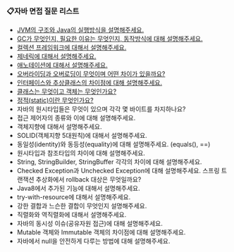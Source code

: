 ### 📋자바 면접 질문 리스트

- [JVM의 구조와 Java의 실행방식을 설명해주세요.](https://github.com/corrvax/ComputerScienceStudy/blob/main/java/JVM%20%EA%B5%AC%EC%A1%B0%EC%99%80%20Java%20%EC%8B%A4%ED%96%89%EA%B3%BC%EC%A0%95.md)
- [GC가 무엇인지, 필요한 이유는 무엇인지, 동작방식에 대해 설명해주세요.]()
- [컬렉션 프레임워크에 대해서 설명해주세요.]()
- [제네릭에 대해서 설명해주세요.]()
- [애노테이션에 대해서 설명해주세요.]()
- [오버라이딩과 오버로딩이 무엇이며 어떤 차이가 있을까요?]()
- [인터페이스와 추상클래스의 차이점에 대해 설명해주세요.]()
- [클래스는 무엇이고 객체는 무엇인가요?]()
- [정적(static)이란 무엇인가요?]()
- 자바의 원시타입들은 무엇이 있으며 각각 몇 바이트를 차지하나요?
- 접근 제어자의 종류와 이에 대해 설명해주세요.
- 객체지향에 대해서 설명해주세요.
- SOLID(객체지향 5대원칙)에 대해서 설명해주세요.
- 동일성(identity)와 동등성(equality)에 대해 설명해주세요. (equals(), ==)
- 원시타입과 참조타입의 차이에 대해 설명해주세요.
- String, StringBuilder, StringBuffer 각각의 차이에 대해 설명해주세요.
- Checked Exception과 Unchecked Exception에 대해 설명해주세요. 스프링 트랜잭션 추상화에서 rollback 대상은 무엇일까요?
- Java8에서 추가된 기능에 대해서 설명해주세요.
- try-with-resource에 대해서 설명해주세요.
- 강한 결합과 느슨한 결합이 무엇인지 설명해주세요.
- 직렬화와 역직렬화에 대해서 설명해주세요.
- 자바의 동시성 이슈(공유자원 접근)에 대해 설명해주세요.
- Mutable 객체와 Immutable 객체의 차이점에 대해 설명해주세요.
- 자바에서 null을 안전하게 다루는 방법에 대해 설명해주세요.
